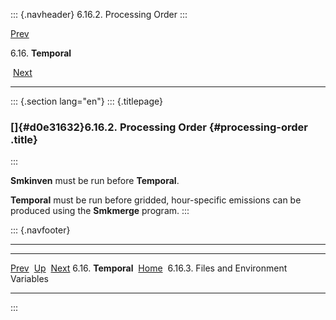 ::: {.navheader}
6.16.2. Processing Order
:::

[Prev](ch06s16.html) 

6.16. **Temporal**

 [Next](ch06s16s03.html)

------------------------------------------------------------------------

::: {.section lang="en"}
::: {.titlepage}
<div>

<div>

### []{#d0e31632}6.16.2. Processing Order {#processing-order .title}

</div>

</div>
:::

**Smkinven** must be run before **Temporal**.

**Temporal** must be run before gridded, hour-specific emissions can be
produced using the **Smkmerge** program.
:::

::: {.navfooter}

------------------------------------------------------------------------

  ----------------------- -------------------- ------------------------------------------
  [Prev](ch06s16.html)     [Up](ch06s16.html)                     [Next](ch06s16s03.html)
  6.16. **Temporal**       [Home](index.html)     6.16.3. Files and Environment Variables
  ----------------------- -------------------- ------------------------------------------
:::
